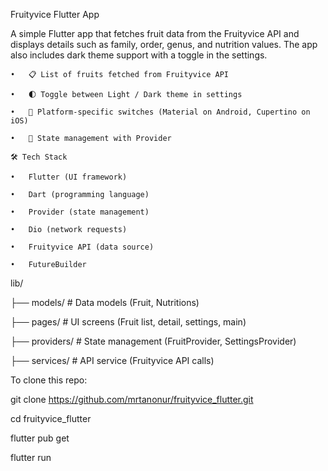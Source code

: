 Fruityvice Flutter App

A simple Flutter app that fetches fruit data from the Fruityvice API and displays details such as family, 
order, genus, and nutrition values. The app also includes dark theme support with a toggle in the settings.


	•	📋 List of fruits fetched from Fruityvice API
  
	•	🌓 Toggle between Light / Dark theme in settings
  
	•	📱 Platform-specific switches (Material on Android, Cupertino on iOS)
  
	•	🔄 State management with Provider

	🛠️ Tech Stack
	
	•	Flutter (UI framework)
	
	•	Dart (programming language)
	
	•	Provider (state management)
	
	•	Dio (network requests)
	
	•	Fruityvice API (data source)

	•	FutureBuilder
	



lib/

├── models/          # Data models (Fruit, Nutritions)

├── pages/           # UI screens (Fruit list, detail, settings, main)

├── providers/       # State management (FruitProvider, SettingsProvider)

├── services/        # API service (Fruityvice API calls)


To clone this repo:

git clone https://github.com/mrtanonur/fruityvice_flutter.git

cd fruityvice_flutter

flutter pub get

flutter run

